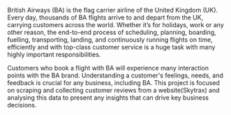 British Airways (BA) is the flag carrier airline of the United Kingdom (UK). Every day, thousands of BA flights arrive to and depart from the UK, carrying customers across the world. Whether it’s for holidays, work or any other reason, the end-to-end process of scheduling, planning, boarding, fuelling, transporting, landing, and continuously running flights on time, efficiently and with top-class customer service is a huge task with many highly important responsibilities.

Customers who book a flight with BA will experience many interaction points with the BA brand. Understanding a customer's feelings, needs, and feedback is crucial for any business, including BA. This project is focused on scraping and collecting customer reviews from a website(Skytrax) and analysing this data to present any insights that can drive key business decisions.


